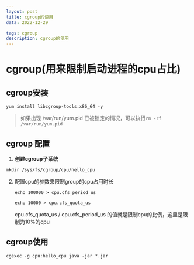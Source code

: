```yaml
---
layout: post
title: cgroup的使用
data: 2022-12-29

tags: cgroup
description: cgroup的使用
---
```


# cgroup(用来限制启动进程的cpu占比)

## cgroup安装

```shell
yum install libcgroup-tools.x86_64 -y
```

> 如果出现 /var/run/yum.pid 已被锁定的情况，可以执行` rm -rf /var/run/yum.pid `

## cgroup 配置

1.  **创建cgroup子系统**

   ```shell
   mkdir /sys/fs/cgroup/cpu/hello_cpu
   ```



2. 配置cpu的参数来限制group的cpu占用时长

   ```shell
   echo 100000 > cpu.cfs_period_us
   ```

   ```shell
   echo 10000 > cpu.cfs_quota_us
   ```

   cpu.cfs_quota_us / cpu.cfs_period_us 的值就是限制cpu的比例，这里是限制为10%的cpu

## cgroup使用

```shell
cgexec -g cpu:hello_cpu java -jar *.jar
```





